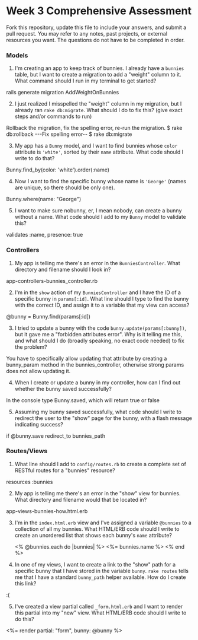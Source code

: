 # Week 3 Comprehensive Assessment

Fork this repository, update this file to include your answers, and submit a pull request. You may refer to any notes, past projects, or external resources you want. The questions do not have to be completed in order.

### Models

1. I'm creating an app to keep track of bunnies. I already have a `bunnies` table, but I want to create a migration to add a "weight" column to it. What command should I run in my terminal to get started?

rails generate migration AddWeightOnBunnies

2. I just realized I misspelled the "weight" column in my migration, but I already ran `rake db:migrate`. What should I do to fix this? (give exact steps and/or commands to run)

Rollback the migration, fix the spelling error, re-run the migration.
$ rake db:rollback
---Fix spelling error--
$ rake db:migrate

3. My app has a `Bunny` model, and I want to find bunnies whose `color` attribute is `'white'`, sorted by their `name` attribute. What code should I write to do that?

Bunny.find_by(color: 'white').order(:name)

4. Now I want to find the specific bunny whose name is `'George'` (names are unique, so there should be only one).

Bunny.where(name: "George")

5. I want to make sure nobunny, er, I mean nobody, can create a bunny without a name. What code should I add to my `Bunny` model to validate this?

validates :name, presence: true

### Controllers

1. My app is telling me there's an error in the `BunniesController`. What directory and filename should I look in?

app-controllers-bunnies_controller.rb

2. I'm in the `show` action of my `BunniesController` and I have the ID of a specific bunny in `params[:id]`. What line should I type to find the bunny with the correct ID, and assign it to a variable that my view can access?

@bunny = Bunny.find(params[:id])


3. I tried to update a bunny with the code `bunny.update(params[:bunny])`, but it gave me a "forbidden attributes error". Why is it telling me this, and what should I do (broadly speaking, no exact code needed) to fix the problem?

You have to specifically allow updating that attribute by creating a bunny_param method in the bunnies_controller, otherwise strong params does not allow updating it.

4. When I create or update a bunny in my controller, how can I find out whether the bunny saved successfully?

In the console type Bunny.saved, which will return true or false

5. Assuming my bunny saved successfully, what code should I write to redirect the user to the "show" page for the bunny, with a flash message indicating success?

if @bunny.save
      redirect_to bunnies_path

### Routes/Views

1. What line should I add to `config/routes.rb` to create a complete set of RESTful routes for a "bunnies" resource?

resources :bunnies

2. My app is telling me there's an error in the "show" view for bunnies. What directory and filename would that be located in?

app-views-bunnies-how.html.erb

3. I'm in the `index.html.erb` view and I've assigned a variable `@bunnies` to a collection of all my bunnies. What HTML/ERB code should I write to create an unordered list that shows each bunny's `name` attribute?

<ul>
<% @bunnies.each do |bunnies| %>
<%= bunnies.name %>
<% end %>
</ul>

4. In one of my views, I want to create a link to the "show" path for a specific bunny that I have stored in the variable `bunny`. `rake routes` tells me that I have a standard `bunny_path` helper available. How do I create this link?

:(

5. I've created a view partial called `_form.html.erb` and I want to render this partial into my "new" view. What HTML/ERB code should I write to do this?

<%= render partial: "form", bunny: @bunny %>
